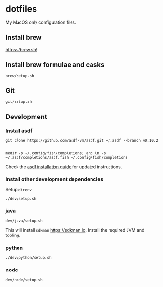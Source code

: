 # dotfiles

My MacOS only configuration files.

## Install brew

https://brew.sh/

## Install brew formulae and casks

`brew/setup.sh`

## Git

`git/setup.sh`

## Development

### Install asdf

```
git clone https://github.com/asdf-vm/asdf.git ~/.asdf --branch v0.10.2


mkdir -p ~/.config/fish/completions; and ln -s ~/.asdf/completions/asdf.fish ~/.config/fish/completions
```

Check the [asdf installation guide](https://asdf-vm.com/guide/getting-started.html#_1-install-dependencies) for updated instructions.

### Install other development dependencies

Setup `direnv`

```
./dev/setup.sh
```

### java

```
dev/java/setup.sh
```

This will install `sdkman` <https://sdkman.io>.
Install the required JVM and tooling.


### python

```
./dev/python/setup.sh
```

### node

```
dev/node/setup.sh
```
